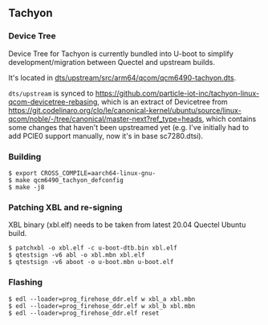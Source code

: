 ## Tachyon
### Device Tree

Device Tree for Tachyon is currently bundled into U-boot to simplify development/migration between Quectel and upstream builds.

It's located in [dts/upstream/src/arm64/qcom/qcm6490-tachyon.dts](https://github.com/particle-iot-inc/tachyon-u-boot/blob/tachyon/dts/upstream/src/arm64/qcom/qcm6490-tachyon.dts).

`dts/upstream` is synced to https://github.com/particle-iot-inc/tachyon-linux-qcom-devicetree-rebasing, which is an extract of Devicetree from https://git.codelinaro.org/clo/le/canonical-kernel/ubuntu/source/linux-qcom/noble/-/tree/canonical/master-next?ref_type=heads, which contains some changes that haven't been upstreamed yet (e.g. I've initially had to add PCIE0 support manually, now it's in base sc7280.dtsi).

### Building

```console
$ export CROSS_COMPILE=aarch64-linux-gnu-
$ make qcm6490_tachyon_defconfig
$ make -j8
```

### Patching XBL and re-signing

XBL binary (xbl.elf) needs to be taken from latest 20.04 Quectel Ubuntu build.

```console
$ patchxbl -o xbl.elf -c u-boot-dtb.bin xbl.elf
$ qtestsign -v6 abl -o xbl.mbn xbl.elf
$ qtestsign -v6 aboot -o u-boot.mbn u-boot.elf
```

### Flashing

```console
$ edl --loader=prog_firehose_ddr.elf w xbl_a xbl.mbn
$ edl --loader=prog_firehose_ddr.elf w xbl_b xbl.mbn
$ edl --loader=prog_firehose_ddr.elf reset
```
